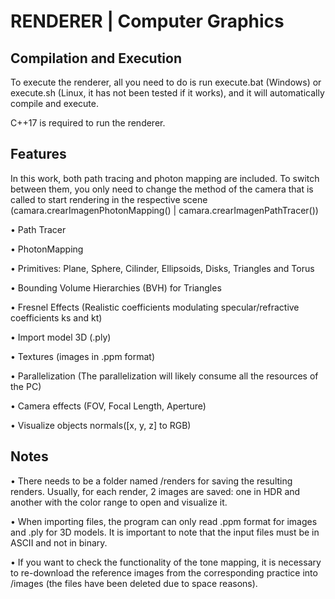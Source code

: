 # RENDERER | Computer Graphics

## Compilation and Execution
To execute the renderer, all you need to do is run execute.bat (Windows) or execute.sh (Linux, it has not been tested if it works), and it will automatically compile and execute.

C++17 is required to run the renderer.

## Features

In this work, both path tracing and photon mapping are included. To switch between them, you only need to change the method of the camera that is called to start rendering in the respective scene
(camara.crearImagenPhotonMapping() | camara.crearImagenPathTracer())

• Path Tracer

• PhotonMapping

• Primitives: Plane, Sphere, Cilinder, Ellipsoids, Disks, Triangles and Torus

• Bounding Volume Hierarchies (BVH) for Triangles

• Fresnel Effects (Realistic coefficients modulating specular/refractive coefficients ks and kt)

• Import model 3D (.ply)

• Textures (images in .ppm format)

• Parallelization (The parallelization will likely consume all the resources of the PC)

• Camera effects (FOV, Focal Length, Aperture)

• Visualize objects normals([x, y, z] to RGB)

## Notes
• There needs to be a folder named /renders for saving the resulting renders. Usually, for each render, 2 images are saved: one in HDR and another with the color range to open and visualize it.

• When importing files, the program can only read .ppm format for images and .ply for 3D models. It is important to note that the input files must be in ASCII and not in binary.

• If you want to check the functionality of the tone mapping, it is necessary to re-download the reference images from the corresponding practice into /images (the files have been deleted due to space reasons).